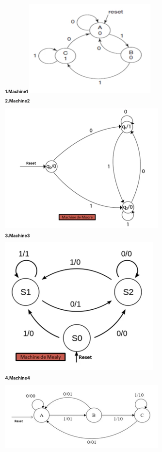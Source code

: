 **1.Machine1**
![Machine1](Schémas/Machine1.png)

**2.Machine2**

![Machine2](Schémas/Machine2.png)

**3.Machine3**

![Machine3](Schémas/Machine3.png)

**4.Machine4**

![Machine4](Schémas/Machine4.png)
